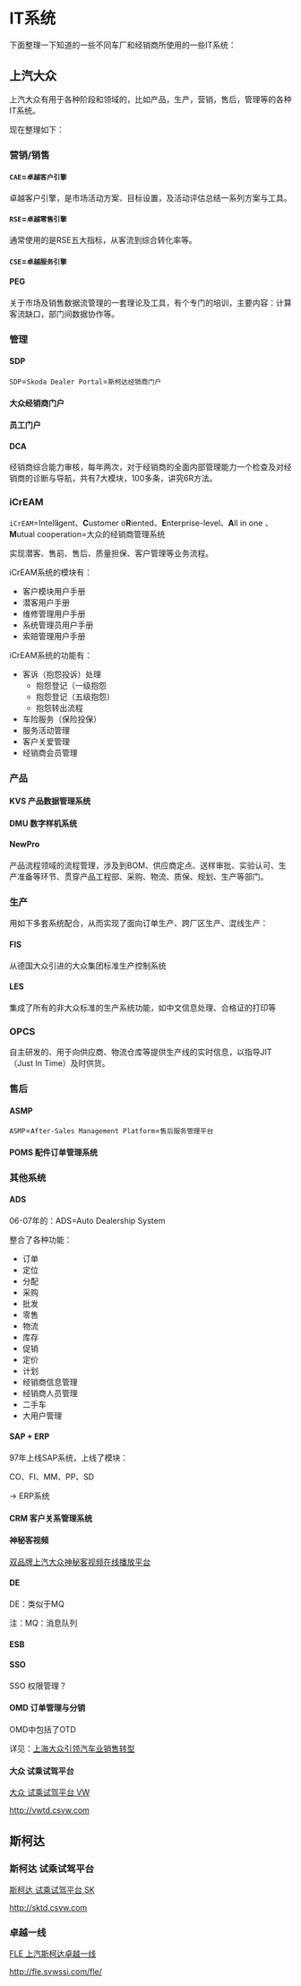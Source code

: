 # IT系统

下面整理一下知道的一些不同车厂和经销商所使用的一些IT系统：

## 上汽大众

上汽大众有用于各种阶段和领域的，比如产品，生产，营销，售后，管理等的各种IT系统。

现在整理如下：

### 营销/销售

#### `CAE`=`卓越客户引擎`

卓越客户引擎，是市场活动方案、目标设置，及活动评估总结一系列方案与工具。

#### `RSE`=`卓越零售引擎`

通常使用的是RSE五大指标，从客流到综合转化率等。

#### `CSE`=`卓越服务引擎`

#### PEG

关于市场及销售数据流管理的一套理论及工具，有个专门的培训，主要内容：计算客流缺口，部门间数据协作等。

### 管理

#### SDP

`SDP`=`Skoda Dealer Portal`=`斯柯达经销商门户`

#### 大众经销商门户

#### 员工门户

#### DCA

经销商综合能力审核，每年两次，对于经销商的全面内部管理能力一个检查及对经销商的诊断与导航，共有7大模块，100多条，讲究6R方法。

### iCrEAM

`iCrEAM`=Intell**i**gent、**C**ustomer o**R**iented、**E**nterprise-level、**A**ll in one 、**M**utual cooperation=大众的经销商管理系统

实现潜客、售前、售后、质量担保、客户管理等业务流程。

iCrEAM系统的模块有：

* 客户模块用户手册
* 潜客用户手册
* 维修管理用户手册
* 系统管理员用户手册
* 索赔管理用户手册

iCrEAM系统的功能有：

* 客诉（抱怨投诉）处理
  * 抱怨登记（一级抱怨
  * 抱怨登记（五级抱怨）
  * 抱怨转出流程
* 车险服务（保险投保）
* 服务活动管理
* 客户关爱管理
* 经销商会员管理

### 产品

#### KVS 产品数据管理系统

#### DMU 数字样机系统

#### NewPro

产品流程领域的流程管理，涉及到BOM、供应商定点、送样审批、实验认可、生产准备等环节、贯穿产品工程部、采购、物流、质保、规划、生产等部门。

### 生产

用如下多套系统配合，从而实现了面向订单生产、跨厂区生产、混线生产：

#### FIS

从德国大众引进的大众集团标准生产控制系统

#### LES

集成了所有的非大众标准的生产系统功能，如中文信息处理、合格证的打印等

### OPCS

自主研发的、用于向供应商、物流仓库等提供生产线的实时信息，以指导JIT（Just In Time）及时供货。

### 售后

#### ASMP

`ASMP`=`After-Sales Management Platform`=`售后服务管理平台`

#### POMS 配件订单管理系统

### 其他系统

#### ADS

06-07年的：ADS=Auto Dealership System

整合了各种功能：

* 订单
* 定位
* 分配
* 采购
* 批发
* 零售
* 物流
* 库存
* 促销
* 定价
* 计划
* 经销商信息管理
* 经销商人员管理
* 二手车
* 大用户管理

#### SAP + ERP

97年上线SAP系统，上线了模块：

CO、FI、MM、PP、SD

-> ERP系统

#### CRM 客户关系管理系统

#### 神秘客视频

[双品牌上汽大众神秘客视频在线播放平台](http://automs.gempoll.com/video/login)

#### DE

DE：类似于MQ

注：MQ：消息队列

#### ESB

#### SSO

SSO 权限管理？

#### OMD 订单管理与分销

OMD中包括了OTD

详见：[上海大众引领汽车业销售转型](https://www-935.ibm.com/services/multimedia/cn_zh-pdf-svw_case.pdf)

#### 大众 试乘试驾平台

[大众 试乘试驾平台 VW](http://vwtd.csvw.com)

http://vwtd.csvw.com

## 斯柯达

### 斯柯达 试乘试驾平台

[斯柯达 试乘试驾平台 SK](http://sktd.csvw.com)

http://sktd.csvw.com

### 卓越一线

[FLE 上汽斯柯达卓越一线](http://fle.svwssi.com/fle/)

http://fle.svwssi.com/fle/
